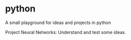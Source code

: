 # python
A small playground for ideas and projects in python

Project Neural Networks:
 Understand and test some ideas. 
